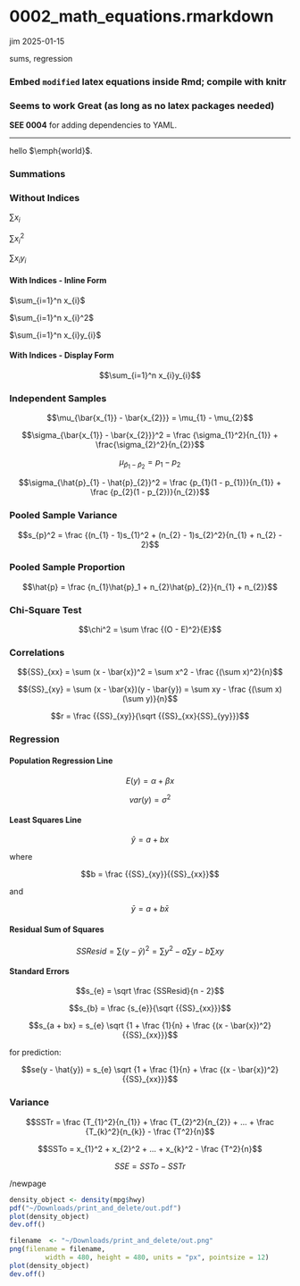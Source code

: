# 0002_math_equations.rmarkdown
jim
2025-01-15

sums, regression

### Embed `modified` latex equations inside Rmd; compile with knitr

### Seems to work Great (as long as no latex packages needed)

**SEE 0004** for adding dependencies to YAML.

------------------------------------------------------------------------

hello $\emph{world}$.

### Summations

### Without Indices

$\sum x_{i}$

$\sum x_{i}^2$

$\sum x_{i}y_{i}$

#### With Indices - Inline Form

$\sum_{i=1}^n x_{i}$

$\sum_{i=1}^n x_{i}^2$

$\sum_{i=1}^n x_{i}y_{i}$

#### With Indices - Display Form

$$\sum_{i=1}^n x_{i}y_{i}$$

### Independent Samples

$$\mu_{\bar{x_{1}} - \bar{x_{2}}} = \mu_{1} - \mu_{2}$$

$$\sigma_{\bar{x_{1}} - \bar{x_{2}}}^2 = \frac {\sigma_{1}^2}{n_{1}} + \frac{\sigma_{2}^2}{n_{2}}$$

$$\mu_{\hat{p}_{1} - \hat{p}_{2}} = p_{1} - p_{2}$$

$$\sigma_{\hat{p}_{1} - \hat{p}_{2}}^2 = \frac {p_{1}(1 - p_{1})}{n_{1}} + \frac {p_{2}(1 - p_{2})}{n_{2}}$$

### Pooled Sample Variance

$$s_{p}^2 = \frac {(n_{1} - 1)s_{1}^2 + (n_{2} - 1)s_{2}^2}{n_{1} + n_{2} - 2}$$

### Pooled Sample Proportion

$$\hat{p} = \frac {n_{1}\hat{p}_1 + n_{2}\hat{p}_{2}}{n_{1} + n_{2}}$$

### Chi-Square Test

$$\chi^2 = \sum \frac {(O - E)^2}{E}$$

### Correlations

$${SS}_{xx} = \sum (x - \bar{x})^2 = \sum x^2 - \frac {(\sum x)^2}{n}$$

$${SS}_{xy} = \sum (x - \bar{x})(y - \bar{y}) = \sum xy - \frac {(\sum x)(\sum y)}{n}$$

$$r = \frac {{SS}_{xy}}{\sqrt {{SS}_{xx}{SS}_{yy}}}$$

### Regression

#### Population Regression Line

$$E(y) = \alpha + \beta{x}$$

$$var(y) = \sigma^2$$

#### Least Squares Line

$$\hat{y} = a + bx$$

where

$$b = \frac {{SS}_{xy}}{{SS}_{xx}}$$

and

$$\bar{y} = a + b\bar{x}$$

#### Residual Sum of Squares

$$SSResid = \sum (y - \hat{y})^2 = \sum y^2 - a\sum y - b \sum xy$$

#### Standard Errors

$$s_{e} = \sqrt \frac {SSResid}{n - 2}$$

$$s_{b} = \frac {s_{e}}{\sqrt {{SS}_{xx}}}$$

$$s_{a + bx} = s_{e} \sqrt {1 + \frac {1}{n} + \frac {(x - \bar{x})^2}{{SS}_{xx}}}$$

for prediction:

$$se(y - \hat{y}) = s_{e} \sqrt {1 + \frac {1}{n} + \frac {(x - \bar{x})^2}{{SS}_{xx}}}$$

### Variance

$$SSTr = \frac {T_{1}^2}{n_{1}} + \frac {T_{2}^2}{n_{2}} + ... + \frac {T_{k}^2}{n_{k}} - \frac {T^2}{n}$$

$$SSTo = x_{1}^2 + x_{2}^2 + ... + x_{k}^2 - \frac {T^2}{n}$$

$$SSE = SSTo - SSTr$$

/newpage

``` r
density_object <- density(mpg$hwy)
pdf("~/Downloads/print_and_delete/out.pdf")
plot(density_object)
dev.off()
```

``` r
filename  <- "~/Downloads/print_and_delete/out.png"
png(filename = filename,
         width = 480, height = 480, units = "px", pointsize = 12)
plot(density_object)
dev.off()
```
